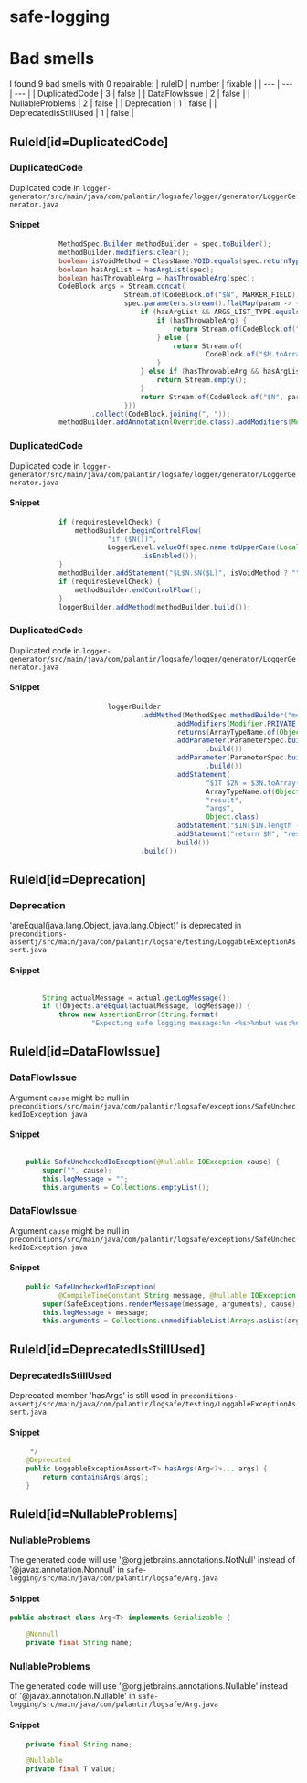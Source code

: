 # safe-logging 
 
# Bad smells
I found 9 bad smells with 0 repairable:
| ruleID | number | fixable |
| --- | --- | --- |
| DuplicatedCode | 3 | false |
| DataFlowIssue | 2 | false |
| NullableProblems | 2 | false |
| Deprecation | 1 | false |
| DeprecatedIsStillUsed | 1 | false |
## RuleId[id=DuplicatedCode]
### DuplicatedCode
Duplicated code
in `logger-generator/src/main/java/com/palantir/logsafe/logger/generator/LoggerGenerator.java`
#### Snippet
```java
            MethodSpec.Builder methodBuilder = spec.toBuilder();
            methodBuilder.modifiers.clear();
            boolean isVoidMethod = ClassName.VOID.equals(spec.returnType);
            boolean hasArgList = hasArgList(spec);
            boolean hasThrowableArg = hasThrowableArg(spec);
            CodeBlock args = Stream.concat(
                            Stream.of(CodeBlock.of("$N", MARKER_FIELD)),
                            spec.parameters.stream().flatMap(param -> {
                                if (hasArgList && ARGS_LIST_TYPE.equals(param.type)) {
                                    if (hasThrowableArg) {
                                        return Stream.of(CodeBlock.of("merge($N, $N)", param.name, THROWABLE_NAME));
                                    } else {
                                        return Stream.of(
                                                CodeBlock.of("$N.toArray(new $T[0])", param.name, Object.class));
                                    }
                                } else if (hasThrowableArg && hasArgList && THROWABLE_TYPE.equals(param.type)) {
                                    return Stream.empty();
                                }
                                return Stream.of(CodeBlock.of("$N", param.name));
                            }))
                    .collect(CodeBlock.joining(", "));
            methodBuilder.addAnnotation(Override.class).addModifiers(Modifier.PUBLIC);
```

### DuplicatedCode
Duplicated code
in `logger-generator/src/main/java/com/palantir/logsafe/logger/generator/LoggerGenerator.java`
#### Snippet
```java
            if (requiresLevelCheck) {
                methodBuilder.beginControlFlow(
                        "if ($N())",
                        LoggerLevel.valueOf(spec.name.toUpperCase(Locale.ENGLISH))
                                .isEnabled());
            }
            methodBuilder.addStatement("$L$N.$N($L)", isVoidMethod ? "" : "return ", DELEGATE, spec.name, args);
            if (requiresLevelCheck) {
                methodBuilder.endControlFlow();
            }
            loggerBuilder.addMethod(methodBuilder.build());
```

### DuplicatedCode
Duplicated code
in `logger-generator/src/main/java/com/palantir/logsafe/logger/generator/LoggerGenerator.java`
#### Snippet
```java
                        loggerBuilder
                                .addMethod(MethodSpec.methodBuilder("merge")
                                        .addModifiers(Modifier.PRIVATE, Modifier.STATIC)
                                        .returns(ArrayTypeName.of(Object.class))
                                        .addParameter(ParameterSpec.builder(ARGS_LIST_TYPE, "args")
                                                .build())
                                        .addParameter(ParameterSpec.builder(THROWABLE_TYPE, THROWABLE_NAME)
                                                .build())
                                        .addStatement(
                                                "$1T $2N = $3N.toArray(new $4T[$3N.size() + 1])",
                                                ArrayTypeName.of(Object.class),
                                                "result",
                                                "args",
                                                Object.class)
                                        .addStatement("$1N[$1N.length - 1] = $2N", "result", THROWABLE_NAME)
                                        .addStatement("return $N", "result")
                                        .build())
                                .build())
```

## RuleId[id=Deprecation]
### Deprecation
'areEqual(java.lang.Object, java.lang.Object)' is deprecated
in `preconditions-assertj/src/main/java/com/palantir/logsafe/testing/LoggableExceptionAssert.java`
#### Snippet
```java

        String actualMessage = actual.getLogMessage();
        if (!Objects.areEqual(actualMessage, logMessage)) {
            throw new AssertionError(String.format(
                    "Expecting safe logging message:%n <%s>%nbut was:%n <%s>", logMessage, actualMessage));
```

## RuleId[id=DataFlowIssue]
### DataFlowIssue
Argument `cause` might be null
in `preconditions/src/main/java/com/palantir/logsafe/exceptions/SafeUncheckedIoException.java`
#### Snippet
```java

    public SafeUncheckedIoException(@Nullable IOException cause) {
        super("", cause);
        this.logMessage = "";
        this.arguments = Collections.emptyList();
```

### DataFlowIssue
Argument `cause` might be null
in `preconditions/src/main/java/com/palantir/logsafe/exceptions/SafeUncheckedIoException.java`
#### Snippet
```java
    public SafeUncheckedIoException(
            @CompileTimeConstant String message, @Nullable IOException cause, Arg<?>... arguments) {
        super(SafeExceptions.renderMessage(message, arguments), cause);
        this.logMessage = message;
        this.arguments = Collections.unmodifiableList(Arrays.asList(arguments));
```

## RuleId[id=DeprecatedIsStillUsed]
### DeprecatedIsStillUsed
Deprecated member 'hasArgs' is still used
in `preconditions-assertj/src/main/java/com/palantir/logsafe/testing/LoggableExceptionAssert.java`
#### Snippet
```java
     */
    @Deprecated
    public LoggableExceptionAssert<T> hasArgs(Arg<?>... args) {
        return containsArgs(args);
    }
```

## RuleId[id=NullableProblems]
### NullableProblems
The generated code will use '@org.jetbrains.annotations.NotNull' instead of '@javax.annotation.Nonnull'
in `safe-logging/src/main/java/com/palantir/logsafe/Arg.java`
#### Snippet
```java
public abstract class Arg<T> implements Serializable {

    @Nonnull
    private final String name;

```

### NullableProblems
The generated code will use '@org.jetbrains.annotations.Nullable' instead of '@javax.annotation.Nullable'
in `safe-logging/src/main/java/com/palantir/logsafe/Arg.java`
#### Snippet
```java
    private final String name;

    @Nullable
    private final T value;

```


